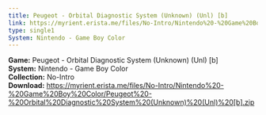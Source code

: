 ```yaml
---
title: Peugeot - Orbital Diagnostic System (Unknown) (Unl) [b]
link: https://myrient.erista.me/files/No-Intro/Nintendo%20-%20Game%20Boy%20Color/Peugeot%20-%20Orbital%20Diagnostic%20System%20(Unknown)%20(Unl)%20[b].zip
type: single1
System: Nintendo - Game Boy Color
---
```

<b>Game:</b> Peugeot - Orbital Diagnostic System (Unknown) (Unl) [b]<br>
<b>System:</b> Nintendo - Game Boy Color<br>
<b>Collection:</b> No-Intro<br>
<b>Download:</b> https://myrient.erista.me/files/No-Intro/Nintendo%20-%20Game%20Boy%20Color/Peugeot%20-%20Orbital%20Diagnostic%20System%20(Unknown)%20(Unl)%20[b].zip
